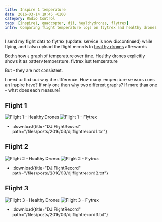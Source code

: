 ```yaml
---
title: Inspire 1 temperature
date: 2016-03-14 10:45 +0100
category: Radio Control
tags: [inspire1, quadcopter, dji, healthydrones, flytrex]
intro: Comparing flight temperature logs on flytrex and healthy drones
---
```


I send my flight data to flytrex (update: service is now discontinued) while flying, and I also upload the flight records to [healthy drones](https://healthydrones.com/) afterwards.

Both show a graph of temperature over time. Healthy drones explicitly shows it as battery temperature, flytrex just temperature.

But - they are not consistent.

I need to find out why the difference. How many temperature sensors does an Inspire have? If only one then why two different graphs? If more than one - what does each measure?

## Flight 1

![Flight 1 - Healthy Drones](/images/posts/2016/03/healthydrones1.png)
![Flight 1 - Flytrex](/images/posts/2016/03/flytrex1.png)

- :download{title="DJIFlightRecord" path="/files/posts/2016/03/djiflightrecord1.txt"}

## Flight 2


![Flight 2 - Healthy Drones](/images/posts/2016/03/healthydrones2.png)
![Flight 2 - Flytrex](/images/posts/2016/03/flytrex2.png)

- :download{title="DJIFlightRecord" path="/files/posts/2016/03/djiflightrecord2.txt"}

## Flight 3

![Flight 3 - Healthy Drones](/images/posts/2016/03/healthydrones3.png)
![Flight 3 - Flytrex](/images/posts/2016/03/flytrex3.png)

- :download{title="DJIFlightRecord" path="/files/posts/2016/03/djiflightrecord3.txt"}
